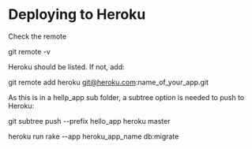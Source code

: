 # Deploying to Heroku

Check the remote

git remote -v

Heroku should be listed. If not, add:

git remote add heroku git@heroku.com:name_of_your_app.git

As this is in a hellp_app sub folder, a subtree option is needed to push to Heroku:

git subtree push --prefix hello_app heroku master

heroku run rake --app heroku_app_name db:migrate

